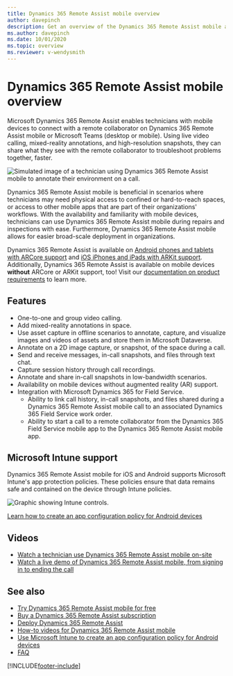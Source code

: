 ```yaml
---
title: Dynamics 365 Remote Assist mobile overview
author: davepinch
description: Get an overview of the Dynamics 365 Remote Assist mobile app capabilities.
ms.author: davepinch
ms.date: 10/01/2020
ms.topic: overview
ms.reviewer: v-wendysmith
---
```


# Dynamics 365 Remote Assist mobile overview

Microsoft Dynamics 365 Remote Assist enables technicians with mobile devices to connect with a remote collaborator on Dynamics 365 Remote Assist mobile or Microsoft Teams (desktop or mobile). Using live video calling, mixed-reality annotations, and high-resolution snapshots, they can share what they see with the remote collaborator to troubleshoot problems together, faster.

![Simulated image of a technician using Dynamics 365 Remote Assist mobile to annotate their environment on a call.](./media/ram-overview.png "Dynamics 365 Remote Assist mobile Overview")

Dynamics 365 Remote Assist mobile is beneficial in scenarios where technicians may need physical access to confined or hard-to-reach spaces, or access to other mobile apps that are part of their organizations' workflows. With the availability and familiarity with mobile devices, technicians can use Dynamics 365 Remote Assist mobile during repairs and inspections with ease. Furthermore, Dynamics 365 Remote Assist mobile allows for easier broad-scale deployment in organizations.

Dynamics 365 Remote Assist is available on [Android phones and tablets with ARCore support](https://developers.google.com/ar/discover/supported-devices) and [iOS iPhones and iPads with ARKit support](https://developers.google.com/ar/discover/supported-devices#ios). Additionally, Dynamics 365 Remote Assist is available on mobile devices **without** ARCore or ARKit support, too! Visit our [documentation on product requirements](../requirements.md) to learn more.

## Features

- One-to-one and group video calling.
- Add mixed-reality annotations in space.
- Use asset capture in offline scenarios to annotate, capture, and visualize images and videos of assets and store them in Microsoft Dataverse. 
- Annotate on a 2D image capture, or snapshot, of the space during a call.
- Send and receive messages, in-call snapshots, and files through text chat.
- Capture session history through call recordings.
- Annotate and share in-call snapshots in low-bandwidth scenarios.
- Availability on mobile devices without augmented reality (AR) support.
- Integration with Microsoft Dynamics 365 for Field Service.
   - Ability to link call history, in-call snapshots, and files shared during a Dynamics 365 Remote Assist mobile call to an associated Dynamics 365 Field Service work order.
   - Ability to start a call to a remote collaborator from the Dynamics 365 Field Service mobile app to the Dynamics 365 Remote Assist mobile app.

## Microsoft Intune support

Dynamics 365 Remote Assist mobile for iOS and Android supports Microsoft Intune's app protection policies. These policies ensure that data remains safe and contained on the device through Intune policies.  

![Graphic showing Intune controls.](./media/RAM_IntuneControls.png)

[Learn how to create an app configuration policy for Android devices](intune.md)

## Videos

- [Watch a technician use Dynamics 365 Remote Assist mobile on-site](https://www.youtube.com/watch?v=J-C6GE2gFYw&t=27s)
- [Watch a live demo of Dynamics 365 Remote Assist mobile, from signing in to ending the call](https://www.youtube.com/watch?v=DQJWsCDNpb4&t=1s)

## See also

- [Try Dynamics 365 Remote Assist mobile for free](../try-remote-assist.md)
- [Buy a Dynamics 365 Remote Assist subscription](../buy-remote-assist.md)
- [Deploy Dynamics 365 Remote Assist](../deploy-remote-assist.md)
- [How-to videos for Dynamics 365 Remote Assist mobile](../videos.md)
- [Use Microsoft Intune to create an app configuration policy for Android devices](intune.md) 
- [FAQ](faq-mobile.md)


[!INCLUDE[footer-include](../../includes/footer-banner.md)]
